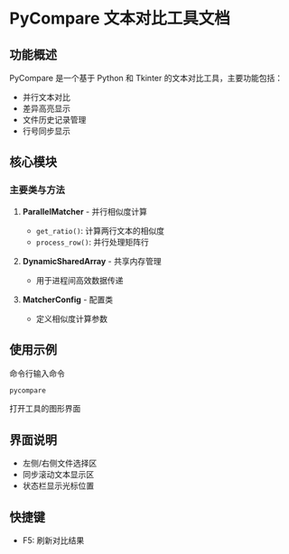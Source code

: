 # PyCompare 文本对比工具文档

## 功能概述
PyCompare 是一个基于 Python 和 Tkinter 的文本对比工具，主要功能包括：

- 并行文本对比
- 差异高亮显示
- 文件历史记录管理
- 行号同步显示

## 核心模块

### 主要类与方法

1. **ParallelMatcher** - 并行相似度计算
   - `get_ratio()`: 计算两行文本的相似度
   - `process_row()`: 并行处理矩阵行

2. **DynamicSharedArray** - 共享内存管理
   - 用于进程间高效数据传递

3. **MatcherConfig** - 配置类
   - 定义相似度计算参数

## 使用示例

命令行输入命令
```bash
pycompare
```
打开工具的图形界面

## 界面说明

- 左侧/右侧文件选择区
- 同步滚动文本显示区
- 状态栏显示光标位置

## 快捷键

- F5: 刷新对比结果
